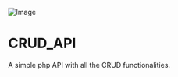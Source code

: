 ![Image](https://github.com/user-attachments/assets/9d945144-933a-4d18-84f1-494255eea923)

# CRUD_API
A simple php API with all the CRUD functionalities.
